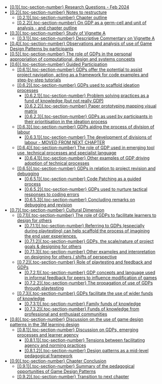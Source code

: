 -   [[0.1]{.toc-section-number} Research Questions - Feb
    2024](#research-questions---feb-2024)
-   [[0.2]{.toc-section-number} Notes to
    restructure](#notes-to-restructure)
    -   [[0.2.1]{.toc-section-number} Chapter outline](#chapter-outline)
    -   [[0.2.2]{.toc-section-number} On GDP as a germ-cell and unit of
        analysis - and chapter
        outline](#on-gdp-as-a-germ-cell-and-unit-of-analysis---and-chapter-outline)
-   [[0.3]{.toc-section-number} Study of Vignette
    A](#study-of-vignette-a)
    -   [[0.3.1]{.toc-section-number} Descriptive Commentary on Vignette
        A](#descriptive-commentary-on-vignette-a)
-   [[0.4]{.toc-section-number} Observations and analysis of use of Game
    Design Patterns by
    participants](#observations-and-analysis-of-use-of-game-design-patterns-by-participants)
-   [[0.5]{.toc-section-number} The role of GDPs in the personal
    appropriation of computational, design and systems
    concepts](#the-role-of-gdps-in-the-personal-appropriation-of-computational-design-and-systems-concepts)
-   [[0.6]{.toc-section-number} Guided
    Participation](#guided-participation)
    -   [[0.6.1]{.toc-section-number} GDPs offer the potential to assist
        project navigation, acting as a framework for code examples and
        step-by-step
        tutorials](#gdps-offer-the-potential-to-assist-project-navigation-acting-as-a-framework-for-code-examples-and-step-by-step-tutorials)
    -   [[0.6.2]{.toc-section-number} GDPs used to scaffold ideation
        processes](#gdps-used-to-scaffold-ideation-processes)
        -   [[0.6.2.1]{.toc-section-number} Problem solving practices as
            a fund of knowledge (but not really
            GDP)](#problem-solving-practices-as-a-fund-of-knowledge-but-not-really-gdp)
        -   [[0.6.2.2]{.toc-section-number} Paper prototyping mapping
            visual matrix](#paper-prototyping-mapping-visual-matrix)
        -   [[0.6.2.3]{.toc-section-number} GDPs as used by participants
            in their prioritisation in the ideation
            process](#gdps-as-used-by-participants-in-their-prioritisation-in-the-ideation-process)
    -   [[0.6.3]{.toc-section-number} GDPs aiding the process of
        division of
        labour](#gdps-aiding-the-process-of-division-of-labour)
        -   [[0.6.3.1]{.toc-section-number} The development of divisions
            of labour - MOVED FROM NEXT
            CHAPTER](#the-development-of-divisions-of-labour---moved-from-next-chapter)
    -   [[0.6.4]{.toc-section-number} The role of GDP used in emerging
        tool use, technical processes and specialist
        language](#the-role-of-gdp-used-in-emerging-tool-use-technical-processes-and-specialist-language)
        -   [[0.6.4.1]{.toc-section-number} Other examples of GDP
            driving adoption of technical
            processes](#other-examples-of-gdp-driving-adoption-of-technical-processes)
    -   [[0.6.5]{.toc-section-number} GDPs in relation to project
        revision and
        debugging](#gdps-in-relation-to-project-revision-and-debugging)
        -   [[0.6.5.1]{.toc-section-number} Code Patching as a guided
            process](#code-patching-as-a-guided-process)
        -   [[0.6.5.2]{.toc-section-number} GDPs used to nurture
            tactical responses to coding
            errors](#gdps-used-to-nurture-tactical-responses-to-coding-errors)
        -   [[0.6.5.3]{.toc-section-number} Concluding remarks on
            debugging and
            revision](#concluding-remarks-on-debugging-and-revision)
-   [[0.7]{.toc-section-number} Cultural Dimension](#cultural-dimension)
    -   [[0.7.1]{.toc-section-number} The role of GDPs to facilitate
        learners to design for
        others](#the-role-of-gdps-to-facilitate-learners-to-design-for-others)
        -   [[0.7.1.1]{.toc-section-number} Referring to GDPs
            (especially during playtesting) can help scaffold the
            process of imagining the end user
            experiences.](#referring-to-gdps-especially-during-playtesting-can-help-scaffold-the-process-of-imagining-the-end-user-experiences.)
        -   [[0.7.1.2]{.toc-section-number} GDPs, the scale/nature of
            project goals & designing for
            others](#gdps-the-scalenature-of-project-goals-designing-for-others)
        -   [[0.7.1.3]{.toc-section-number} Other examples and
            interpretation on designing for others / shifts of
            perspective](#other-examples-and-interpretation-on-designing-for-others-shifts-of-perspective)
    -   [[0.7.2]{.toc-section-number} Role of playtesting and feedback
        and GDPs](#role-of-playtesting-and-feedback-and-gdps)
        -   [[0.7.2.1]{.toc-section-number} GDP concepts and language
            used in informal feedback for peers to influence
            modification of
            games](#gdp-concepts-and-language-used-in-informal-feedback-for-peers-to-influence-modification-of-games)
        -   [[0.7.2.2]{.toc-section-number} The propagation of use of
            GDPs through
            playtesting](#the-propagation-of-use-of-gdps-through-playtesting)
    -   [[0.7.3]{.toc-section-number} GDPs facilitate the use of wider
        funds of
        knowledge](#gdps-facilitate-the-use-of-wider-funds-of-knowledge)
        -   [[0.7.3.1]{.toc-section-number} Family funds of
            knowledge](#family-funds-of-knowledge)
        -   [[0.7.3.2]{.toc-section-number} Funds of knowledge from
            professional and enthusiast
            communities](#funds-of-knowledge-from-professional-and-enthusiast-communities)
-   [[0.8]{.toc-section-number} Discussion on the use of game design
    patterns in the 3M learning
    design](#discussion-on-the-use-of-game-design-patterns-in-the-3m-learning-design)
    -   [[0.8.1]{.toc-section-number} Discussion on GDPs, emerging
        processes and learner
        agency](#discussion-on-gdps-emerging-processes-and-learner-agency)
        -   [[0.8.1.1]{.toc-section-number} Tensions between
            facilitating agency and norming
            practices](#tensions-between-facilitating-agency-and-norming-practices)
        -   [[0.8.1.2]{.toc-section-number} Design patterns as a
            mid-level pedagogical
            framework](#design-patterns-as-a-mid-level-pedagogical-framework)
-   [[0.9]{.toc-section-number} Chapter Conclusion](#chapter-conclusion)
    -   [[0.9.1]{.toc-section-number} Summary of the pedagogical
        opportunities of Game Design
        Patterns](#summary-of-the-pedagogical-opportunities-of-game-design-patterns)
    -   [[0.9.2]{.toc-section-number} Transition to next
        chapter](#transition-to-next-chapter)
